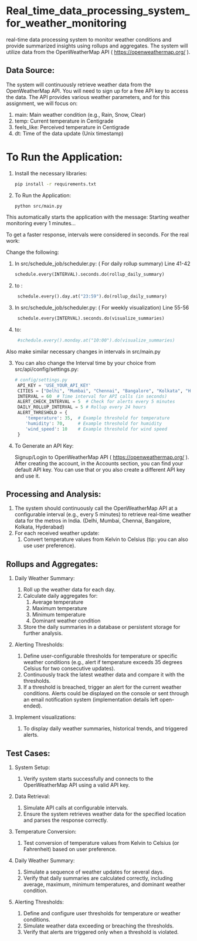# Real_time_data_processing_system_for_weather_monitoring
real-time data processing system to monitor weather conditions and provide summarized insights using rollups and aggregates. The system will utilize data from the OpenWeatherMap API ( https://openweathermap.org/ ).

## Data Source:
The system will continuously retrieve weather data from the OpenWeatherMap API. You will
need to sign up for a free API key to access the data. The API provides various weather
parameters, and for this assignment, we will focus on:

1. main: Main weather condition (e.g., Rain, Snow, Clear)
2. temp: Current temperature in Centigrade
3. feels_like: Perceived temperature in Centigrade
4. dt: Time of the data update (Unix timestamp)


# To Run the Application:

1. Install the necessary libraries:
     ```bash
     pip install -r requirements.txt

2. To Run the Application:
      ```bash
      python src/main.py

This automatically starts the application with the message:
   Starting weather monitoring every 1 minutes...

   To get a faster response, intervals were considered in seconds.
   For the real work:

   Change the following:

1.   In src/schedule_job/scheduler.py: ( For daily rollup summary) Line 41-42

     ```python
     schedule.every(INTERVAL).seconds.do(rollup_daily_summary)

  1. to :
       ```python
        schedule.every().day.at("23:59").do(rollup_daily_summary)

2.   In src/schedule_job/scheduler.py: ( For weekly visualization) Line 55-56
   
       ```python
        schedule.every(INTERVAL).seconds.do(visualize_summaries)
  1. to:
        ```python
         #schedule.every().monday.at("10:00").do(visualize_summaries)


Also make similar necessary changes in intervals in src/main.py 

3. You can also change the Interval time by your choice from src/api/config/settings.py:

      ```python
      # config/settings.py
       API_KEY = 'USE_YOUR_API_KEY'
       CITIES = ["Delhi", "Mumbai", "Chennai", "Bangalore", "Kolkata", "Hyderabad"]
       INTERVAL = 60  # Time interval for API calls (in seconds)
       ALERT_CHECK_INTERVAL = 5  # Check for alerts every 5 minutes
       DAILY_ROLLUP_INTERVAL = 5 # Rollup every 24 hours
       ALERT_THRESHOLD = {
          'temperature': 35,  # Example threshold for temperature
          'humidity': 70,     # Example threshold for humidity
          'wind_speed': 10    # Example threshold for wind speed
       }

4. To Generate an API Key:
   
     Signup/Login to OpenWeatherMap API ( https://openweathermap.org/ ).
     After creating the account, in the Accounts section, you can find your default API key. You can use that or you also create a different API key and use it.
    

## Processing and Analysis:

1. The system should continuously call the OpenWeatherMap API at a configurable interval
(e.g., every 5 minutes) to retrieve real-time weather data for the metros in India. (Delhi,
Mumbai, Chennai, Bangalore, Kolkata, Hyderabad)
2. For each received weather update:
     1. Convert temperature values from Kelvin to Celsius (tip: you can also use user preference).

## Rollups and Aggregates:

1. Daily Weather Summary:
   1. Roll up the weather data for each day.
   2. Calculate daily aggregates for:
        1. Average temperature
        2. Maximum temperature
        3. Minimum temperature
        4. Dominant weather condition 
   3. Store the daily summaries in a database or persistent storage for further analysis.
      
2. Alerting Thresholds:
    1. Define user-configurable thresholds for temperature or specific weather
       conditions (e.g., alert if temperature exceeds 35 degrees Celsius for two
       consecutive updates).
    2. Continuously track the latest weather data and compare it with the thresholds.
    3. If a threshold is breached, trigger an alert for the current weather conditions.
Alerts could be displayed on the console or sent through an email notification
system (implementation details left open-ended).

3. Implement visualizations:
     1.  To display daily weather summaries, historical trends, and triggered alerts.

## Test Cases:

1. System Setup:
     1. Verify system starts successfully and connects to the OpenWeatherMap API
         using a valid API key.

2. Data Retrieval:
     1. Simulate API calls at configurable intervals.
     2. Ensure the system retrieves weather data for the specified location and parses
         the response correctly.

3. Temperature Conversion:
      1. Test conversion of temperature values from Kelvin to Celsius (or Fahrenheit)
        based on user preference.

4. Daily Weather Summary:
      1. Simulate a sequence of weather updates for several days.
      2. Verify that daily summaries are calculated correctly, including average, maximum,
          minimum temperatures, and dominant weather condition.

5. Alerting Thresholds:
      1. Define and configure user thresholds for temperature or weather conditions.
      2. Simulate weather data exceeding or breaching the thresholds.
      3. Verify that alerts are triggered only when a threshold is violated.
